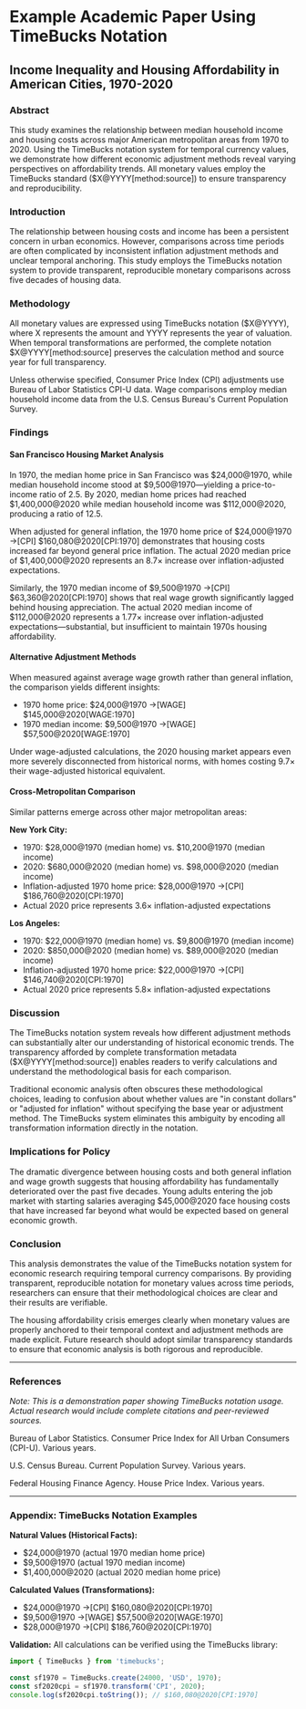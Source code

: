 # Example Academic Paper Using TimeBucks Notation

## Income Inequality and Housing Affordability in American Cities, 1970-2020

### Abstract

This study examines the relationship between median household income and housing costs across major American metropolitan areas from 1970 to 2020. Using the TimeBucks notation system for temporal currency values, we demonstrate how different economic adjustment methods reveal varying perspectives on affordability trends. All monetary values employ the TimeBucks standard ($X@YYYY[method:source]) to ensure transparency and reproducibility.

### Introduction

The relationship between housing costs and income has been a persistent concern in urban economics. However, comparisons across time periods are often complicated by inconsistent inflation adjustment methods and unclear temporal anchoring. This study employs the TimeBucks notation system to provide transparent, reproducible monetary comparisons across five decades of housing data.

### Methodology

All monetary values are expressed using TimeBucks notation ($X@YYYY), where X represents the amount and YYYY represents the year of valuation. When temporal transformations are performed, the complete notation $X@YYYY[method:source] preserves the calculation method and source year for full transparency.

Unless otherwise specified, Consumer Price Index (CPI) adjustments use Bureau of Labor Statistics CPI-U data. Wage comparisons employ median household income data from the U.S. Census Bureau's Current Population Survey.

### Findings

#### San Francisco Housing Market Analysis

In 1970, the median home price in San Francisco was $24,000@1970, while median household income stood at $9,500@1970—yielding a price-to-income ratio of 2.5. By 2020, median home prices had reached $1,400,000@2020 while median household income was $112,000@2020, producing a ratio of 12.5.

When adjusted for general inflation, the 1970 home price of $24,000@1970 →[CPI] $160,080@2020[CPI:1970] demonstrates that housing costs increased far beyond general price inflation. The actual 2020 median price of $1,400,000@2020 represents an 8.7× increase over inflation-adjusted expectations.

Similarly, the 1970 median income of $9,500@1970 →[CPI] $63,360@2020[CPI:1970] shows that real wage growth significantly lagged behind housing appreciation. The actual 2020 median income of $112,000@2020 represents a 1.77× increase over inflation-adjusted expectations—substantial, but insufficient to maintain 1970s housing affordability.

#### Alternative Adjustment Methods

When measured against average wage growth rather than general inflation, the comparison yields different insights:

- 1970 home price: $24,000@1970 →[WAGE] $145,000@2020[WAGE:1970]
- 1970 median income: $9,500@1970 →[WAGE] $57,500@2020[WAGE:1970]

Under wage-adjusted calculations, the 2020 housing market appears even more severely disconnected from historical norms, with homes costing 9.7× their wage-adjusted historical equivalent.

#### Cross-Metropolitan Comparison

Similar patterns emerge across other major metropolitan areas:

**New York City:**
- 1970: $28,000@1970 (median home) vs. $10,200@1970 (median income)
- 2020: $680,000@2020 (median home) vs. $98,000@2020 (median income)
- Inflation-adjusted 1970 home price: $28,000@1970 →[CPI] $186,760@2020[CPI:1970]
- Actual 2020 price represents 3.6× inflation-adjusted expectations

**Los Angeles:**
- 1970: $22,000@1970 (median home) vs. $9,800@1970 (median income)
- 2020: $850,000@2020 (median home) vs. $89,000@2020 (median income)
- Inflation-adjusted 1970 home price: $22,000@1970 →[CPI] $146,740@2020[CPI:1970]
- Actual 2020 price represents 5.8× inflation-adjusted expectations

### Discussion

The TimeBucks notation system reveals how different adjustment methods can substantially alter our understanding of historical economic trends. The transparency afforded by complete transformation metadata ($X@YYYY[method:source]) enables readers to verify calculations and understand the methodological basis for each comparison.

Traditional economic analysis often obscures these methodological choices, leading to confusion about whether values are "in constant dollars" or "adjusted for inflation" without specifying the base year or adjustment method. The TimeBucks system eliminates this ambiguity by encoding all transformation information directly in the notation.

### Implications for Policy

The dramatic divergence between housing costs and both general inflation and wage growth suggests that housing affordability has fundamentally deteriorated over the past five decades. Young adults entering the job market with starting salaries averaging $45,000@2020 face housing costs that have increased far beyond what would be expected based on general economic growth.

### Conclusion

This analysis demonstrates the value of the TimeBucks notation system for economic research requiring temporal currency comparisons. By providing transparent, reproducible notation for monetary values across time periods, researchers can ensure that their methodological choices are clear and their results are verifiable.

The housing affordability crisis emerges clearly when monetary values are properly anchored to their temporal context and adjustment methods are made explicit. Future research should adopt similar transparency standards to ensure that economic analysis is both rigorous and reproducible.

---

### References

*Note: This is a demonstration paper showing TimeBucks notation usage. Actual research would include complete citations and peer-reviewed sources.*

Bureau of Labor Statistics. Consumer Price Index for All Urban Consumers (CPI-U). Various years.

U.S. Census Bureau. Current Population Survey. Various years.

Federal Housing Finance Agency. House Price Index. Various years.

---

### Appendix: TimeBucks Notation Examples

**Natural Values (Historical Facts):**
- $24,000@1970 (actual 1970 median home price)
- $9,500@1970 (actual 1970 median income)
- $1,400,000@2020 (actual 2020 median home price)

**Calculated Values (Transformations):**
- $24,000@1970 →[CPI] $160,080@2020[CPI:1970]
- $9,500@1970 →[WAGE] $57,500@2020[WAGE:1970]
- $28,000@1970 →[CPI] $186,760@2020[CPI:1970]

**Validation:**
All calculations can be verified using the TimeBucks library:
```typescript
import { TimeBucks } from 'timebucks';

const sf1970 = TimeBucks.create(24000, 'USD', 1970);
const sf2020cpi = sf1970.transform('CPI', 2020);
console.log(sf2020cpi.toString()); // $160,080@2020[CPI:1970]
```